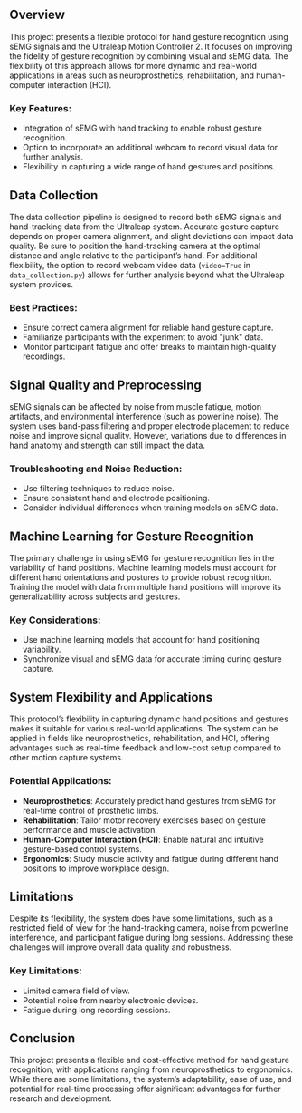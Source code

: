 ## Overview
This project presents a flexible protocol for hand gesture recognition using sEMG signals and the Ultraleap Motion Controller 2. It focuses on improving the fidelity of gesture recognition by combining visual and sEMG data. The flexibility of this approach allows for more dynamic and real-world applications in areas such as neuroprosthetics, rehabilitation, and human-computer interaction (HCI).

### Key Features:

- Integration of sEMG with hand tracking to enable robust gesture recognition.
- Option to incorporate an additional webcam to record visual data for further analysis.
- Flexibility in capturing a wide range of hand gestures and positions.
 
##

## Data Collection
The data collection pipeline is designed to record both sEMG signals and hand-tracking data from the Ultraleap system. Accurate gesture capture depends on proper camera alignment, and slight deviations can impact data quality. Be sure to position the hand-tracking camera at the optimal distance and angle relative to the participant’s hand. For additional flexibility, the option to record webcam video data (`video=True` in `data_collection.py`) allows for further analysis beyond what the Ultraleap system provides.

### Best Practices:

- Ensure correct camera alignment for reliable hand gesture capture.
- Familiarize participants with the experiment to avoid "junk" data.
- Monitor participant fatigue and offer breaks to maintain high-quality recordings.

##

## Signal Quality and Preprocessing
sEMG signals can be affected by noise from muscle fatigue, motion artifacts, and environmental interference (such as powerline noise). The system uses band-pass filtering and proper electrode placement to reduce noise and improve signal quality. However, variations due to differences in hand anatomy and strength can still impact the data.

### Troubleshooting and Noise Reduction:

- Use filtering techniques to reduce noise.
- Ensure consistent hand and electrode positioning.
- Consider individual differences when training models on sEMG data.

##

## Machine Learning for Gesture Recognition
The primary challenge in using sEMG for gesture recognition lies in the variability of hand positions. Machine learning models must account for different hand orientations and postures to provide robust recognition. Training the model with data from multiple hand positions will improve its generalizability across subjects and gestures.

### Key Considerations:

- Use machine learning models that account for hand positioning variability.
- Synchronize visual and sEMG data for accurate timing during gesture capture.

##

## System Flexibility and Applications
This protocol’s flexibility in capturing dynamic hand positions and gestures makes it suitable for various real-world applications. The system can be applied in fields like neuroprosthetics, rehabilitation, and HCI, offering advantages such as real-time feedback and low-cost setup compared to other motion capture systems.

### Potential Applications:

- **Neuroprosthetics**: Accurately predict hand gestures from sEMG for real-time control of prosthetic limbs.
- **Rehabilitation**: Tailor motor recovery exercises based on gesture performance and muscle activation.
- **Human-Computer Interaction (HCI)**: Enable natural and intuitive gesture-based control systems.
- **Ergonomics**: Study muscle activity and fatigue during different hand positions to improve workplace design.

##

## Limitations
Despite its flexibility, the system does have some limitations, such as a restricted field of view for the hand-tracking camera, noise from powerline interference, and participant fatigue during long sessions. Addressing these challenges will improve overall data quality and robustness.

### Key Limitations:

- Limited camera field of view.
- Potential noise from nearby electronic devices.
- Fatigue during long recording sessions.

##

## Conclusion
This project presents a flexible and cost-effective method for hand gesture recognition, with applications ranging from neuroprosthetics to ergonomics. While there are some limitations, the system’s adaptability, ease of use, and potential for real-time processing offer significant advantages for further research and development.

